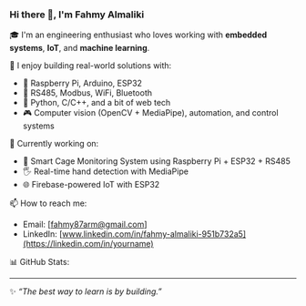 ### Hi there 👋, I'm Fahmy Almaliki

🎓 I'm an engineering enthusiast who loves working with **embedded systems**, **IoT**, and **machine learning**.

🚀 I enjoy building real-world solutions with:
- 🧠 Raspberry Pi, Arduino, ESP32
- 📡 RS485, Modbus, WiFi, Bluetooth
- 🤖 Python, C/C++, and a bit of web tech
- 🎮 Computer vision (OpenCV + MediaPipe), automation, and control systems

🔧 Currently working on:
- 🐓 Smart Cage Monitoring System using Raspberry Pi + ESP32 + RS485
- 🖐️ Real-time hand detection with MediaPipe
- 🌐 Firebase-powered IoT with ESP32

📫 How to reach me:
- Email: [fahmy87arm@gmail.com]
- LinkedIn: [www.linkedin.com/in/fahmy-almaliki-951b732a5](https://linkedin.com/in/yourname)


📊 GitHub Stats:


---

✨ *“The best way to learn is by building.”*  
